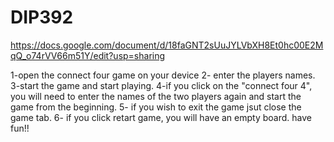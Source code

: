 # DIP392
https://docs.google.com/document/d/18faGNT2sUuJYLVbXH8Et0hc00E2MqQ_o74rVV66m51Y/edit?usp=sharing

1-open the connect four game on your device 
2- enter the players names.
3-start the game and start playing.
4-if you click on the "connect four 4", you will need to enter the names of the two players again and start the game from the beginning.
5- if you wish to exit the game jsut close the game tab.
6- if you click retart game, you will have an empty board.
have fun!!
